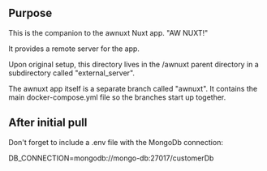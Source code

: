 ## Purpose

This is the companion to the awnuxt Nuxt app. "AW NUXT!"

It provides a remote server for the app. 

Upon original setup, this directory lives in the /awnuxt parent directory in a subdirectory called "external_server".

The awnuxt app itself is a separate branch called "awnuxt". It contains the main docker-compose.yml file so the branches start up together.

## After initial pull

Don't forget to include a .env file with the MongoDb connection:

DB_CONNECTION=mongodb://mongo-db:27017/customerDb
